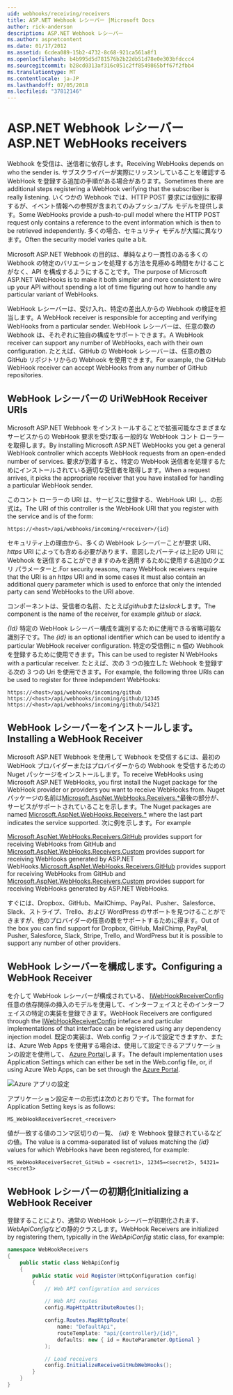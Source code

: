 ```yaml
---
uid: webhooks/receiving/receivers
title: ASP.NET Webhook レシーバー |Microsoft Docs
author: rick-anderson
description: ASP.NET Webhook レシーバー
ms.author: aspnetcontent
ms.date: 01/17/2012
ms.assetid: 6cdea089-15b2-4732-8c68-921ca561a8f1
ms.openlocfilehash: b4b995d5d781576b2b22db51d78e0e303bfdccc4
ms.sourcegitcommit: b28cd0313af316c051c2ff8549865bff67f2fbb4
ms.translationtype: MT
ms.contentlocale: ja-JP
ms.lasthandoff: 07/05/2018
ms.locfileid: "37812146"
---
```

# <a name="aspnet-webhooks-receivers"></a><span data-ttu-id="410f4-103">ASP.NET Webhook レシーバー</span><span class="sxs-lookup"><span data-stu-id="410f4-103">ASP.NET WebHooks receivers</span></span>

<span data-ttu-id="410f4-104">Webhook を受信は、送信者に依存します。</span><span class="sxs-lookup"><span data-stu-id="410f4-104">Receiving WebHooks depends on who the sender is.</span></span> <span data-ttu-id="410f4-105">サブスクライバーが実際にリッスンしていることを確認する WebHook を登録する追加の手順がある場合があります。</span><span class="sxs-lookup"><span data-stu-id="410f4-105">Sometimes there are additional steps registering a WebHook verifying that the subscriber is really listening.</span></span> <span data-ttu-id="410f4-106">いくつかの Webhook では、HTTP POST 要求には個別に取得するが、イベント情報への参照が含まれてのみプッシュ/プル モデルを提供します。</span><span class="sxs-lookup"><span data-stu-id="410f4-106">Some WebHooks provide a push-to-pull model where the HTTP POST request only contains a reference to the event information which is then to be retrieved independently.</span></span> <span data-ttu-id="410f4-107">多くの場合、セキュリティ モデルが大幅に異なります。</span><span class="sxs-lookup"><span data-stu-id="410f4-107">Often the security model varies quite a bit.</span></span>

<span data-ttu-id="410f4-108">Microsoft ASP.NET Webhook の目的は、単純なより一貫性のある多くの Webhook の特定のバリエーションを処理する方法を見極める時間をかけることがなく、API を構成するようにすることです。</span><span class="sxs-lookup"><span data-stu-id="410f4-108">The purpose of Microsoft ASP.NET WebHooks is to make it both simpler and more consistent to wire up your API without spending a lot of time figuring out how to handle any particular variant of WebHooks.</span></span>

<span data-ttu-id="410f4-109">WebHook レシーバーは、受け入れ、特定の差出人からの Webhook の検証を担当します。</span><span class="sxs-lookup"><span data-stu-id="410f4-109">A WebHook receiver is responsible for accepting and verifying WebHooks from a particular sender.</span></span> <span data-ttu-id="410f4-110">WebHook レシーバーは、任意の数の Webhook は、それぞれに独自の構成をサポートできます。</span><span class="sxs-lookup"><span data-stu-id="410f4-110">A WebHook receiver can support any number of WebHooks, each with their own configuration.</span></span> <span data-ttu-id="410f4-111">たとえば、GitHub の WebHook レシーバーは、任意の数の GitHub リポジトリからの Webhook を使用できます。</span><span class="sxs-lookup"><span data-stu-id="410f4-111">For example, the GitHub WebHook receiver can accept WebHooks from any number of GitHub repositories.</span></span>

## <a name="webhook-receiver-uris"></a><span data-ttu-id="410f4-112">WebHook レシーバーの Uri</span><span class="sxs-lookup"><span data-stu-id="410f4-112">WebHook Receiver URIs</span></span>

<span data-ttu-id="410f4-113">Microsoft ASP.NET Webhook をインストールすることで拡張可能なさまざまなサービスからの WebHook 要求を受け取る一般的な WebHook コント ローラーを取得します。</span><span class="sxs-lookup"><span data-stu-id="410f4-113">By installing Microsoft ASP.NET WebHooks you get a general WebHook controller which accepts WebHook requests from an open-ended number of services.</span></span> <span data-ttu-id="410f4-114">要求が到着すると、特定の WebHook 送信者を処理するためにインストールされている適切な受信者を取得します。</span><span class="sxs-lookup"><span data-stu-id="410f4-114">When a request arrives, it picks the appropriate receiver that you have installed for handling a particular WebHook sender.</span></span>

<span data-ttu-id="410f4-115">このコント ローラーの URI は、サービスに登録する、WebHook URI し、の形式は。</span><span class="sxs-lookup"><span data-stu-id="410f4-115">The URI of this controller is the WebHook URI that you register with the service and is of the form:</span></span>

```
https://<host>/api/webhooks/incoming/<receiver>/{id}
```

<span data-ttu-id="410f4-116">セキュリティ上の理由から、多くの WebHook レシーバーことが要求 URI、 *https* URI によっても含める必要があります、意図したパーティは上記の URI に Webhook を送信することができますのみを適用するために使用する追加のクエリ パラメーターと.</span><span class="sxs-lookup"><span data-stu-id="410f4-116">For security reasons, many WebHook receivers require that the URI is an *https* URI and in some cases it must also contain an additional query parameter which is used to enforce that only the intended party can send WebHooks to the URI above.</span></span>

<span data-ttu-id="410f4-117"><em> <receiver> </em>コンポーネントは、受信者の名前、たとえば<em>github</em>または<em>slack</em>します。</span><span class="sxs-lookup"><span data-stu-id="410f4-117">The <em><receiver></em> component is the name of the receiver, for example <em>github</em> or <em>slack</em>.</span></span>

<span data-ttu-id="410f4-118">*{Id}* 特定の WebHook レシーバー構成を識別するために使用できる省略可能な識別子です。</span><span class="sxs-lookup"><span data-stu-id="410f4-118">The *{id}* is an optional identifier which can be used to identify a particular WebHook receiver configuration.</span></span> <span data-ttu-id="410f4-119">特定の受信側に n 個の Webhook を登録するために使用できます。</span><span class="sxs-lookup"><span data-stu-id="410f4-119">This can be used to register N WebHooks with a particular receiver.</span></span> <span data-ttu-id="410f4-120">たとえば、次の 3 つの独立した Webhook を登録する次の 3 つの Uri を使用できます。</span><span class="sxs-lookup"><span data-stu-id="410f4-120">For example, the following three URIs can be used to register for three independent WebHooks:</span></span>

```
https://<host>/api/webhooks/incoming/github
https://<host>/api/webhooks/incoming/github/12345
https://<host>/api/webhooks/incoming/github/54321
```

## <a name="installing-a-webhook-receiver"></a><span data-ttu-id="410f4-121">WebHook レシーバーをインストールします。</span><span class="sxs-lookup"><span data-stu-id="410f4-121">Installing a WebHook Receiver</span></span>

<span data-ttu-id="410f4-122">Microsoft ASP.NET Webhook を使用して Webhook を受信するには、最初の WebHook プロバイダーまたはプロバイダーからの Webhook を受信するための Nuget パッケージをインストールします。</span><span class="sxs-lookup"><span data-stu-id="410f4-122">To receive WebHooks using Microsoft ASP.NET WebHooks, you first install the Nuget package for the WebHook provider or providers you want to receive WebHooks from.</span></span> <span data-ttu-id="410f4-123">Nuget パッケージの名前は[Microsoft.AspNet.WebHooks.Receivers.\*](https://www.nuget.org/packages?q=Microsoft.AspNet.WebHooks.Receivers)最後の部分が、サービスがサポートされていることを示します。</span><span class="sxs-lookup"><span data-stu-id="410f4-123">The Nuget packages are named [Microsoft.AspNet.WebHooks.Receivers.\*](https://www.nuget.org/packages?q=Microsoft.AspNet.WebHooks.Receivers) where the last part indicates the service supported.</span></span> <span data-ttu-id="410f4-124">次に例を示します。</span><span class="sxs-lookup"><span data-stu-id="410f4-124">For example</span></span>

<span data-ttu-id="410f4-125">[Microsoft.AspNet.WebHooks.Receivers.GitHub](https://www.nuget.org/packages?q=Microsoft.AspNet.WebHooks.Receivers.GitHub) provides support for receiving WebHooks from GitHub and [Microsoft.AspNet.WebHooks.Receivers.Custom](https://www.nuget.org/packages?q=Microsoft.AspNet.WebHooks.Receivers.Custom) provides support for receiving WebHooks generated by ASP.NET WebHooks.</span><span class="sxs-lookup"><span data-stu-id="410f4-125">[Microsoft.AspNet.WebHooks.Receivers.GitHub](https://www.nuget.org/packages?q=Microsoft.AspNet.WebHooks.Receivers.GitHub) provides support for receiving WebHooks from GitHub and [Microsoft.AspNet.WebHooks.Receivers.Custom](https://www.nuget.org/packages?q=Microsoft.AspNet.WebHooks.Receivers.Custom) provides support for receiving WebHooks generated by ASP.NET WebHooks.</span></span>

<span data-ttu-id="410f4-126">すぐには、Dropbox、GitHub、MailChimp、PayPal、Pusher、Salesforce、Slack、ストライプ、Trello、および WordPress のサポートを見つけることができますが、他のプロバイダーの任意の数をサポートするために得ます。</span><span class="sxs-lookup"><span data-stu-id="410f4-126">Out of the box you can find support for Dropbox, GitHub, MailChimp, PayPal, Pusher, Salesforce, Slack, Stripe, Trello, and WordPress but it is possible to support any number of other providers.</span></span>

## <a name="configuring-a-webhook-receiver"></a><span data-ttu-id="410f4-127">WebHook レシーバーを構成します。</span><span class="sxs-lookup"><span data-stu-id="410f4-127">Configuring a WebHook Receiver</span></span>

<span data-ttu-id="410f4-128">を介して WebHook レシーバーが構成されている、 [IWebHookReceiverConfig](https://github.com/aspnet/WebHooks/blob/master/src/Microsoft.AspNet.WebHooks.Receivers/WebHooks/IWebHookReceiverConfig.cs)任意の依存関係の挿入のモデルを使用して、インターフェイスとそのインターフェイスの特定の実装を登録できます。</span><span class="sxs-lookup"><span data-stu-id="410f4-128">WebHook Receivers are configured through the [IWebHookReceiverConfig](https://github.com/aspnet/WebHooks/blob/master/src/Microsoft.AspNet.WebHooks.Receivers/WebHooks/IWebHookReceiverConfig.cs) inteface and particular implementations of that interface can be registered using any dependency injection model.</span></span> <span data-ttu-id="410f4-129">既定の実装は、Web.config ファイルで設定できますか、または、Azure Web Apps を使用する場合は、使用して設定できるアプリケーションの設定を使用して、 [Azure Portal](https://portal.azure.com/)します。</span><span class="sxs-lookup"><span data-stu-id="410f4-129">The default implementation uses Application Settings which can either be set in the Web.config file, or, if using Azure Web Apps, can be set through the [Azure Portal](https://portal.azure.com/).</span></span>

![Azure アプリの設定](_static/AzureAppSettings.png)

<span data-ttu-id="410f4-131">アプリケーション設定キーの形式は次のとおりです。</span><span class="sxs-lookup"><span data-stu-id="410f4-131">The format for Application Setting keys is as follows:</span></span>

```
MS_WebHookReceiverSecret_<receiver>
```

<span data-ttu-id="410f4-132">値が一致する値のコンマ区切りの一覧、 *{id}* を Webhook 登録されているなどの値。</span><span class="sxs-lookup"><span data-stu-id="410f4-132">The value is a comma-separated list of values matching the *{id}* values for which WebHooks have been registered, for example:</span></span>

```
MS_WebHookReceiverSecret_GitHub = <secret1>, 12345=<secret2>, 54321=<secret3>
```

## <a name="initializing-a-webhook-receiver"></a><span data-ttu-id="410f4-133">WebHook レシーバーの初期化</span><span class="sxs-lookup"><span data-stu-id="410f4-133">Initializing a WebHook Receiver</span></span>

<span data-ttu-id="410f4-134">登録することにより、通常の WebHook レシーバーが初期化されます、 *WebApiConfig*などの静的クラスします。</span><span class="sxs-lookup"><span data-stu-id="410f4-134">WebHook Receivers are initialized by registering them, typically in the *WebApiConfig* static class, for example:</span></span>

```csharp
namespace WebHookReceivers
{
    public static class WebApiConfig
    {
        public static void Register(HttpConfiguration config)
        {
            // Web API configuration and services

            // Web API routes
            config.MapHttpAttributeRoutes();

            config.Routes.MapHttpRoute(
                name: "DefaultApi",
                routeTemplate: "api/{controller}/{id}",
                defaults: new { id = RouteParameter.Optional }
            );

            // Load receivers
            config.InitializeReceiveGitHubWebHooks();
        }
    }
}
```

